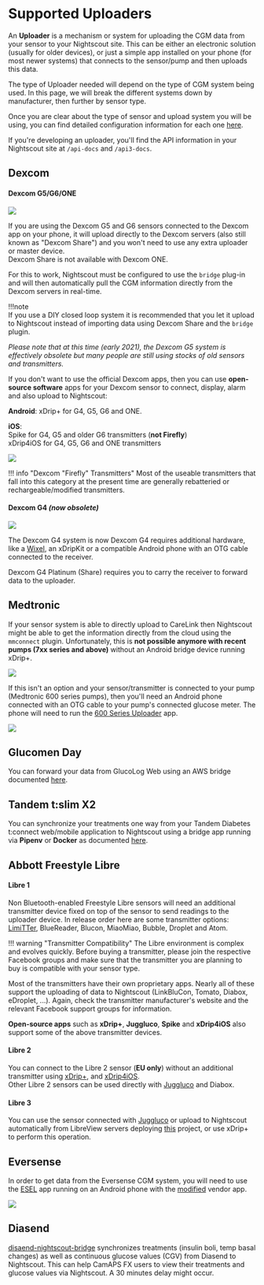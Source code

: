 # Supported Uploaders

An **Uploader** is a mechanism or system for uploading the CGM data from your sensor to your Nightscout site. This can be either an electronic solution (usually for older devices), or just a simple app installed on your phone (for most newer systems) that connects to the sensor/pump and then uploads this data.

The type of Uploader needed will depend on the type of CGM system being used. In this page, we will break the different systems down by manufacturer, then further by sensor type.

Once you are clear about the type of sensor and upload system you will be using, you can find detailed configuration information for each one [here](./setup.md).
</br>

If you're developing an uploader, you'll find the API information in your Nightscout site  at `/api-docs` and `/api3-docs`.

## Dexcom

#### Dexcom G5/G6/ONE

<img src="..\img\Upload02.png" />

If you are using the Dexcom G5 and G6 sensors connected to the Dexcom app on your phone, it will upload directly to the Dexcom servers (also still known as "Dexcom Share") and you won't need to use any extra uploader or master device.  
Dexcom Share is not available with Dexcom ONE.

For this to work, Nightscout must be configured to use the `bridge` plug-in and will then automatically pull the CGM information directly from the Dexcom servers in real-time.

!!!note  
    If you use a DIY closed loop system it is recommended that you let it upload to Nightscout instead of importing data using Dexcom Share and the `bridge` plugin.

*Please note that at this time (early 2021), the Dexcom G5 system is effectively obsolete but many people are still using stocks of old sensors and transmitters.*

If you don't want to use the official Dexcom apps, then you can use **open-source software** apps for your Dexcom sensor to connect, display, alarm and also upload to Nightscout:

**Android**: xDrip+ for G4, G5, G6 and ONE. <!-- xDrip+ for G4 (1)(2)(3), G5 and G6. -->

**iOS**:   
	Spike for G4, G5 and older G6 transmitters (**not Firefly**) <!-- Spike or xDrip4iOS for G4 (1)(3) -->  
	xDrip4iOS for G4, G5, G6 and ONE transmitters

<img src="..\img\Upload03.png" />

!!! info "Dexcom "Firefly" Transmitters"
    Most of the useable transmitters that fall into this category at the present time are generally rebatteried or rechargeable/modified transmitters.

#### Dexcom G4 *(now obsolete)*

<img src="..\img\Upload01.png" />

The Dexcom G4 system is now Dexcom G4 requires additional hardware, like a [Wixel](https://github.com/StephenBlackWasAlreadyTaken/xDrip/wiki/xDrip-Wireless-Bridge), an xDripKit or a compatible Android phone with an OTG cable connected to the receiver.

Dexcom G4 Platinum (Share) requires you to carry the receiver to forward data to the uploader.

## Medtronic

If your sensor system is able to directly upload to CareLink then Nightscout might be able to get the information directly from the cloud using the `mmconnect` plugin. Unfortunately, this is **not possible anymore with recent pumps (7xx series and above)** without an Android bridge device running xDrip+.

<img src="..\img\Upload04.png" />

If this isn't an option and your sensor/transmitter is connected to your pump (Medtronic 600 series pumps), then you'll need an Android phone connected with an OTG cable to your pump's connected glucose meter. The phone will need to run the [600 Series Uploader](http://pazaan.github.io/600SeriesAndroidUploader/) app.

<img src="..\img\Upload05.png" />

## Glucomen Day

You can forward your data from GlucoLog Web using an AWS bridge documented [here](https://github.com/yaronkhazai/gmns-bridge/tree/main/guides).

## Tandem t:slim X2

You can synchronize your treatments one way from your Tandem Diabetes t:connect web/mobile application to Nightscout using  a bridge app running via **Pipenv** or **Docker** as documented [here](https://github.com/jwoglom/tconnectsync).

## Abbott Freestyle Libre

#### Libre 1

Non Bluetooth-enabled Freestyle Libre sensors will need an additional transmitter device fixed on top of the sensor to send readings to the uploader device. In release order here are some transmitter options: [LimiTTer](https://github.com/JoernL/LimiTTer), BlueReader, Blucon, MiaoMiao, Bubble, Droplet and Atom.

!!! warning "Transmitter Compatibility"
    The Libre environment is complex and evolves quickly. Before buying a transmitter, please join the respective Facebook groups and make sure that the transmitter you are planning to buy is compatible with your sensor type.

Most of the transmitters have their own proprietary apps. Nearly all of these support the uploading of data to Nightscout (LinkBluCon, Tomato, Diabox, eDroplet, ...). Again, check the transmitter manufacturer's website and the relevant Facebook support groups for information.

**Open-source apps** such as **xDrip+**, **Juggluco**, **Spike** and **xDrip4iOS** also support some of the above transmitter devices.

#### Libre 2

You can connect to the Libre 2 sensor (**EU only**) without an additional transmitter using [xDrip+](https://www.minimallooper.com/post/how-to-setup-freestyle-libre-2-and-oop2-to-use-a-native-bluetooth-connection-in-xdrip), and [xDrip4iOS](https://xdrip4ios.readthedocs.io/en/latest/connect/cgm/#libre).  
Other Libre 2 sensors can be used directly with [Juggluco](http://jkaltes.byethost16.com/Juggluco/mgdL/index.html) and Diabox.

#### Libre 3

You can use the sensor connected with [Juggluco](http://jkaltes.byethost16.com/Juggluco/mgdL/index.html) or upload to Nightscout automatically from LibreView servers deploying [this](https://github.com/timoschlueter/nightscout-librelink-up) project, or use xDrip+ to perform this operation.

## Eversense

In order to get data from the Eversense CGM system, you will need to use the [ESEL](https://github.com/BernhardRo/Esel/releases) app running on an Android phone with the [modified](https://cr4ck3d3v3r53n53.club/) vendor app.

<img src="..\img\Upload06.png" />

## Diasend

[disaend-nightscout-bridge](https://github.com/burnedikt/diasend-nightscout-bridge) synchronizes treatments (insulin boli, temp basal changes) as well as continuous glucose values (CGV) from Diasend to Nightscout. This can help CamAPS FX users to view their treatments and glucose values via Nightscout. A 30 minutes delay might occur.